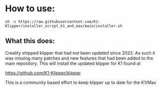 # How to use:
```
sh -c https://raw.githubusercontent.com/K1-Klipper/installer_script_k1_and_max/main/installer.sh
```


## What this does:

Creality shipped klipper that had not been updated since 2022. As such it was missing many patches and new features that had been added to the main repository. This will install the updated klipper for K1 found at

https://github.com/K1-Klipper/klipper


This is a community based effort to keep klipper up to date for the K1/Max
